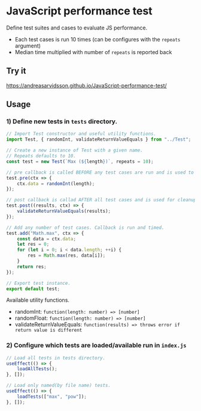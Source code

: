 # JavaScript performance test
Define test suites and cases to evaluate JS performance.

* Each test cases is run 10 times (can be configures with the `repeats` argument)
* Median time multiplied with number of `repeats` is reported back

## Try it
https://andreasarvidsson.github.io/JavaScript-performance-test/

## Usage
### 1) Define new tests in `tests` directory.

```js
// Import Test constructor and useful utility functions.
import Test, { randomInt, validateReturnValueEquals } from "../Test";

// Create a new instance of Test with a given name. 
// Repeats defaults to 10.
const test = new Test(`Max (${length})`, repeats = 10);

// pre callback is called BEFORE any test cases are run and is used to setup the test context.
test.pre(ctx => {
    ctx.data = randomInt(length);
});

// post callback is callad AFTER all test cases and is used for cleanup or to evaluate results.
test.post((results, ctx) => {
    validateReturnValueEquals(results);
});

// Add any number of test cases. Callback is run and timed.
test.add("Math.max", ctx => {
    const data = ctx.data;
    let res = 0;
    for (let i = 0; i < data.length; ++i) {
        res = Math.max(res, data[i]);
    }
    return res;
});

// Export test instance.
export default test;
```

Available utility functions.
* randomInt: `function(length: number) => [number]`
* randomFloat: `function(length: number) => [number]`
* validateReturnValueEquals: `function(results) => throws error if return value is different`

### 2) Configure which tests are loaded/available run in `index.js`
```js
// Load all tests in tests directory.
useEffect(() => {
    loadAllTests();
}, []);

// Load only named(by file name) tests.
useEffect(() => {
    loadTests(["max", "pow"]);
}, []);
```